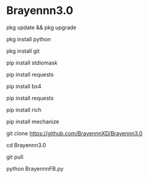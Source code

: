 # Brayennn3.0

pkg update && pkg upgrade

pkg install python

pkg install git

pip install stdiomask

pip install requests

pip install bs4

pip install requests

pip install rich

pip install mechanize

git clone https://github.com/BrayennnXD/Brayennn3.0

cd Brayennn3.0

git pull

python BrayennnFB.py
